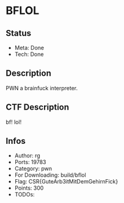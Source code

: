 BFLOL
=====

## Status
* Meta: Done
* Tech: Done

## Description
PWN a brainfuck interpreter.

## CTF Description

bf! lol!

## Infos

* Author: rg
* Ports: 19783
* Category: pwn
* For Downloading: build/bflol
* Flag: CSR{GuteArb3itMitDemGehirnFick}
* Points: 300
* TODOs: 

